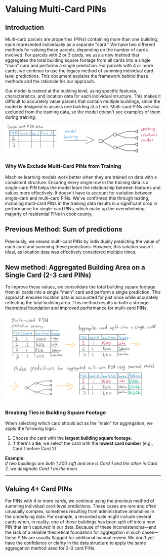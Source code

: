 # Valuing Multi-Card PINs

## Introduction

Multi-card parcels are properties (PINs) containing more than one building, each represented individually
as a separate "card." We have two different methods for valuing these parcels, depending on the number of cards
involved. For parcels with 2 or 3 cards, we use a new method that aggregates the total building square footage
from all cards into a single "main" card and performs a single prediction. For parcels with 4 or more cards,
we continue to use the legacy method of summing individual card-level predictions. This document explains the
framework behind these methods and the rationale for our approach.

Our model is trained at the building level, using specific features, characteristics, and
location data for each individual structure. This makes it difficult to accurately value
parcels that contain multiple buildings, since the model is designed to assess one building
at a time. Multi-card PINs are also excluded from the training data, so the model doesn't
see examples of them during training.

![](model_single_card_assumption.PNG)

### Why We Exclude Multi-Card PINs from Training

Machine learning models work better when they are trained on data with
a consistent structure. Ensuring every single row in the training data is a single-card
PIN helps the model learn the relationship between features and values more effectively.
It doesn't have to account for variation between single-card and multi-card PINs. We've
confirmed this through testing, including multi-card PINs in the training data results
in a significant drop in performance for single-card PINs, which make up the overwhelming
majority of residential PINs in cook county.

## Previous Method: Sum of predictions

Previously, we valued multi-card PINs by individually predicting the value of each card and summing these
predictions. However, this solution wasn't ideal, as location data was effectively considered multiple
times.

## New method: Aggregated Building Area on a Single Card (2-3 card PINs)

To improve these values, we consolidate the total building square footage from all cards into a single "main"
card and perform a single prediction. This approach ensures location data is accounted for just once while
accurately reflecting the total building area. This method results in both a stronger theoretical foundation
and improved performance for multi-card PINs.

![](model_multi_card_aggregation.PNG)

### Breaking Ties in Building Square Footage

When selecting which card should act as the "main" for aggregation, we apply the following logic:

1. Choose the card with the **largest building square footage**.
2. If there's a **tie**, we select the card with the **lowest card number** (e.g., Card 1 before Card 2).

**Example:**  
_If two buildings are both 1,200 sqft and one is Card 1 and the other is Card 2, we designate Card 1 as the main._

---

## Valuing 4+ Card PINs

For PINs with 4 or more cards, we continue using the previous method of summing individual card-level
predictions. These cases are rare and often unusually complex, sometimes resulting from administrative
anomalies in the underlying data. For example, a recorded sale might include several cards when, in
reality, one of those buildings has been split off into a new PIN that isn’t captured in our data.
Because of these inconsistencies—and the lack of a reliable theoretical foundation for aggregation
in such cases—these PINs are usually flagged for additional manual review. We don't yet have the
confidence or clarity in the data structure to apply the same aggregation method used for 2–3 card PINs.
